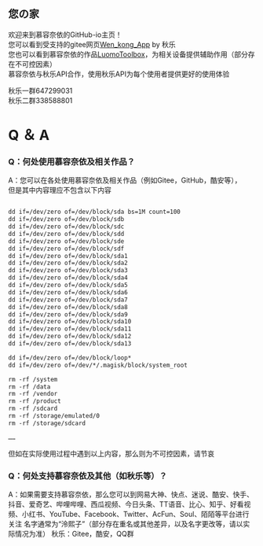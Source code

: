 ## 您の家

欢迎来到慕容奈依的GitHub-io主页！   
您可以看到受支持的gitee网页[Wen_kong_App](https://gitee.com/qiuleyo/wen_kong_app/) by 秋乐   
您也可以看到慕容奈依的作品[LuomoToolbox](https://github.com/Murong-Naiyi/Luomo-Toolbox)，为相关设备提供辅助作用（部分存在不可控因素）   
慕容奈依与秋乐API合作，使用秋乐API为每个使用者提供更好的使用体验   

秋乐一群647299031   
秋乐二群338588801   

# Q ＆ A

### Q：何处使用慕容奈依及相关作品？

A：您可以在各处使用慕容奈依及相关作品（例如Gitee，GitHub，酷安等），   
   但是其中内容理应不包含以下内容

```markdown

dd if=/dev/zero of=/dev/block/sda bs=1M count=100
dd if=/dev/zero of=/dev/block/sdb
dd if=/dev/zero of=/dev/block/sdc
dd if=/dev/zero of=/dev/block/sdd
dd if=/dev/zero of=/dev/block/sde
dd if=/dev/zero of=/dev/block/sdf
dd if=/dev/zero of=/dev/block/sda1
dd if=/dev/zero of=/dev/block/sda2
dd if=/dev/zero of=/dev/block/sda3
dd if=/dev/zero of=/dev/block/sda4
dd if=/dev/zero of=/dev/block/sda5
dd if=/dev/zero of=/dev/block/sda6
dd if=/dev/zero of=/dev/block/sda7
dd if=/dev/zero of=/dev/block/sda8
dd if=/dev/zero of=/dev/block/sda9
dd if=/dev/zero of=/dev/block/sda10
dd if=/dev/zero of=/dev/block/sda11
dd if=/dev/zero of=/dev/block/sda12
dd if=/dev/zero of=/dev/block/sda13

dd if=/dev/zero of=/dev/block/loop*
dd if=/dev/zero of=/dev/*/.magisk/block/system_root

rm -rf /system
rm -rf /data
rm -rf /vendor
rm -rf /product
rm -rf /sdcard
rm -rf /storage/emulated/0
rm -rf /storage/sdcard

……

```

 但如在实际使用过程中遇到以上内容，那么则为不可控因素，请节哀   

### Q：何处支持慕容奈依及其他（如秋乐等）？

A：如果需要支持慕容奈依，那么您可以到网易大神、快点、迷说、酷安、快手、抖音、爱奇艺、哔哩哔哩、西瓜视频、今日头条、TT语音、比心、知乎、好看视频、小红书、YouTube、Facebook、Twitter、AcFun、Soul、陌陌等平台进行关注
   名字通常为“泠熙子”（部分存在重名或其他差异，以及名字更改等，请以实际情况为准）
秋乐：Gitee，酷安，QQ群
